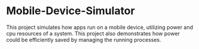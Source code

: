 # Mobile-Device-Simulator
This project simulates how apps run on a mobile device, utilizing power and cpu resources of a system. This project also demonstrates how power could be efficiently saved by managing the running processes. 
